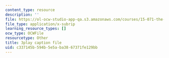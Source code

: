 ```yaml
---
content_type: resource
description: ''
file: https://ol-ocw-studio-app-qa.s3.amazonaws.com/courses/15-071-the-analytics-edge-spring-2017/c337145b594b5e5aba3867371fe129bb_cllmFIIbzrc.vtt
file_type: application/x-subrip
learning_resource_types: []
ocw_type: OCWFile
resourcetype: Other
title: 3play caption file
uid: c337145b-594b-5e5a-ba38-67371fe129bb
---
```

